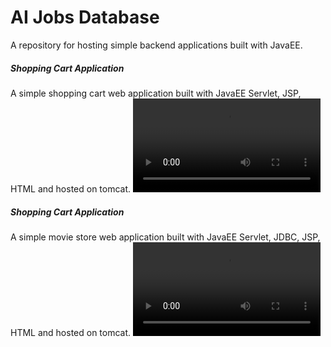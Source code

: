# AI Jobs Database

A repository for hosting simple backend applications built with JavaEE.

##### Shopping Cart Application

A simple shopping cart web application built with JavaEE Servlet, JSP, HTML and hosted on tomcat.
![](/videos/ShoppingCart.mov)

##### Shopping Cart Application

A simple movie store web application built with JavaEE Servlet, JDBC, JSP, HTML and hosted on tomcat.
![](/videos/MovieStore.mov)
